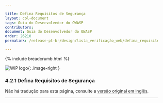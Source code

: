 ```yaml
---

title: Defina Requisitos de Segurança
layout: col-document
tags: Guia do Desenvolvedor do OWASP
contributors:
document: Guia do Desenvolvedor do OWASP
order: 26210
permalink: /release-pt-br/design/lista_verificação_web/defina_requisitos_segurança/

---
```


{% include breadcrumb.html %}

<style type="text/css">
.image-right {
  height: 180px;
  display: block;
  margin-left: auto;
  margin-right: auto;
  float: right;
}
</style>

![WIP logo](../../../../assets/images/dg_wip.png "Trabalho em andamento"){: .image-right }

### 4.2.1 Defina Requisitos de Segurança

Não há tradução para esta página, consulte a [versão original em inglês][release060201].

----

[release060201]: https://github.com/OWASP/www-project-developer-guide/blob/main/draft/06-design/02-web-app-checklist/01-define-security-requirements.md
